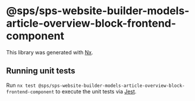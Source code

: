 # @sps/sps-website-builder-models-article-overview-block-frontend-component

This library was generated with [Nx](https://nx.dev).

## Running unit tests

Run `nx test @sps/sps-website-builder-models-article-overview-block-frontend-component` to execute the unit tests via [Jest](https://jestjs.io).

